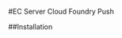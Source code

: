 #EC Server Cloud Foundry Push

##Installation
<script>
git clone <ec_sdk_repo>
cd ./examples/ecserver_cf
cp ./../bin/ecserver_linux ./
cf push
</script>
